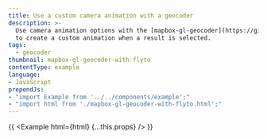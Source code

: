 ```yaml
---
title: Use a custom camera animation with a geocoder
description: >-
  Use camera animation options with the [mapbox-gl-geocoder](https://github.com/mapbox/mapbox-gl-geocoder)
  to create a custom animation when a result is selected.
tags:
  - geocoder
thumbnail: mapbox-gl-geocoder-with-flyto
contentType: example
language:
- JavaScript
prependJs:
- "import Example from '../../components/example';"
- "import html from './mapbox-gl-geocoder-with-flyto.html';"
---
```


{{ <Example html={html} {...this.props} /> }}
